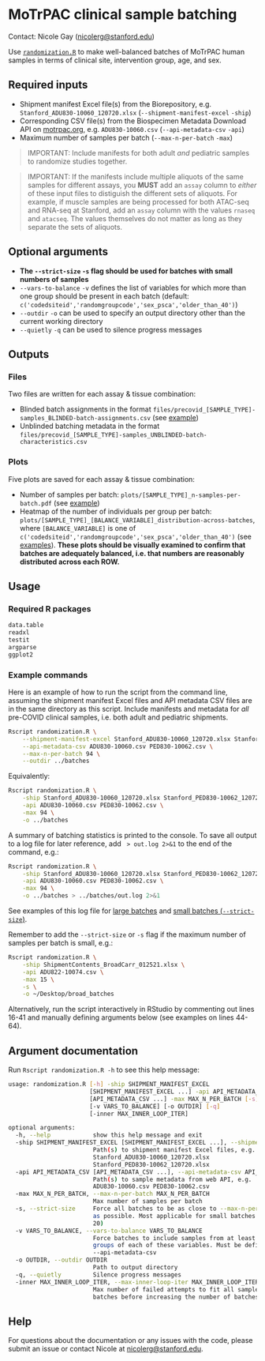 # MoTrPAC clinical sample batching 
Contact: Nicole Gay (nicolerg@stanford.edu) 

Use [`randomization.R`](randomization.R) to make well-balanced batches of MoTrPAC human samples in terms of clinical site, intervention group, age, and sex. 

## Required inputs  
- Shipment manifest Excel file(s) from the Biorepository, e.g. `Stanford_ADU830-10060_120720.xlsx` (`--shipment-manifest-excel` `-ship`)   
- Corresponding CSV file(s) from the Biospecimen Metadata Download API on [motrpac.org](https://www.motrpac.org/), e.g. `ADU830-10060.csv` (`--api-metadata-csv` `-api`)   
- Maximum number of samples per batch (`--max-n-per-batch` `-max`)  

> IMPORTANT: Include manifests for both adult *and* pediatric samples to randomize studies together.  

> IMPORTANT: If the manifests include multiple aliquots of the same samples for different assays, you **MUST** add an `assay` column to *either* of these input files to distiguish the different sets of aliquots. For example, if muscle samples are being processed for both ATAC-seq and RNA-seq at Stanford, add an `assay` column with the values `rnaseq` and `atacseq`. The values themselves do not matter as long as they separate the sets of aliquots.  

## Optional arguments  
- **The `--strict-size` `-s` flag should be used for batches with small numbers of samples**  
- `--vars-to-balance` `-v` defines the list of variables for which more than one group should be present in each batch (default: `c('codedsiteid','randomgroupcode','sex_psca','older_than_40')`)   
- `--outdir` `-o` can be used to specify an output directory other than the current working directory  
- `--quietly` `-q` can be used to silence progress messages  

## Outputs  
### Files  
Two files are written for each assay & tissue combination:  
- Blinded batch assignments in the format `files/precovid_[SAMPLE_TYPE]-samples_BLINDED-batch-assignments.csv` (see [example](examples/precovid_4-samples_BLINDED-batch-assignments.csv))  
- Unblinded batching metadata in the format `files/precovid_[SAMPLE_TYPE]-samples_UNBLINDED-batch-characteristics.csv`  
 
### Plots 
Five plots are saved for each assay & tissue combination:  
- Number of samples per batch: `plots/[SAMPLE_TYPE]_n-samples-per-batch.pdf` (see [example](examples/plots/6_n-samples-per-batch.pdf))  
- Heatmap of the number of individuals per group per batch: `plots/[SAMPLE_TYPE]_[BALANCE_VARIABLE]_distribution-across-batches`, where `[BALANCE_VARIABLE]` is one of `c('codedsiteid','randomgroupcode','sex_psca','older_than_40')` (see [examples](examples/plots)). **These plots should be visually examined to confirm that batches are adequately balanced, i.e. that numbers are reasonably distributed across each ROW.**    


## Usage 

### Required R packages
```txt
data.table
readxl
testit
argparse
ggplot2
```

### Example commands 
Here is an example of how to run the script from the command line, assuming the shipment manifest Excel files and API metadata CSV files are in the same directory as this script. Include manifests and metadata for *all* pre-COVID clinical samples, i.e. both adult and pediatric shipments.  
```bash
Rscript randomization.R \
    --shipment-manifest-excel Stanford_ADU830-10060_120720.xlsx Stanford_PED830-10062_120720.xlsx \
    --api-metadata-csv ADU830-10060.csv PED830-10062.csv \
    --max-n-per-batch 94 \
    --outdir ../batches 
```  
Equivalently:  

```bash
Rscript randomization.R \
    -ship Stanford_ADU830-10060_120720.xlsx Stanford_PED830-10062_120720.xlsx \
    -api ADU830-10060.csv PED830-10062.csv \
    -max 94 \
    -o ../batches 
```  
A summary of batching statistics is printed to the console. To save all output to a log file for later reference, add ` > out.log 2>&1` to the end of the command, e.g.: 
```bash
Rscript randomization.R \
    -ship Stanford_ADU830-10060_120720.xlsx Stanford_PED830-10062_120720.xlsx \
    -api ADU830-10060.csv PED830-10062.csv \
    -max 94 \
    -o ../batches > ../batches/out.log 2>&1
```
See examples of this log file for [large batches](examples/large-batches.out.log) and [small batches (`--strict-size`)](examples/small-batches.out.log).   

Remember to add the `--strict-size` or `-s` flag if the maximum number of samples per batch is small, e.g.:  
```bash
Rscript randomization.R \
    -ship ShipmentContents_BroadCarr_012521.xlsx \
    -api ADU822-10074.csv \
    -max 15 \
    -s \
    -o ~/Desktop/broad_batches 
```

Alternatively, run the script interactively in RStudio by commenting out lines 16-41 and manually defining arguments below (see examples on lines 44-64).  

## Argument documentation
Run `Rscript randomization.R -h` to see this help message:  
```bash
usage: randomization.R [-h] -ship SHIPMENT_MANIFEST_EXCEL
                       [SHIPMENT_MANIFEST_EXCEL ...] -api API_METADATA_CSV
                       [API_METADATA_CSV ...] -max MAX_N_PER_BATCH [-s]
                       [-v VARS_TO_BALANCE] [-o OUTDIR] [-q]
                       [-inner MAX_INNER_LOOP_ITER]

optional arguments:
  -h, --help            show this help message and exit
  -ship SHIPMENT_MANIFEST_EXCEL [SHIPMENT_MANIFEST_EXCEL ...], --shipment-manifest-excel SHIPMENT_MANIFEST_EXCEL [SHIPMENT_MANIFEST_EXCEL ...]
                        Path(s) to shipment manifest Excel files, e.g.
                        Stanford_ADU830-10060_120720.xlsx
                        Stanford_PED830-10062_120720.xlsx
  -api API_METADATA_CSV [API_METADATA_CSV ...], --api-metadata-csv API_METADATA_CSV [API_METADATA_CSV ...]
                        Path(s) to sample metadata from web API, e.g.
                        ADU830-10060.csv PED830-10062.csv
  -max MAX_N_PER_BATCH, --max-n-per-batch MAX_N_PER_BATCH
                        Max number of samples per batch
  -s, --strict-size     Force all batches to be as close to --max-n-per-batch
                        as possible. Most applicable for small batches (e.g. <
                        20)
  -v VARS_TO_BALANCE, --vars-to-balance VARS_TO_BALANCE
                        Force batches to include samples from at least two
                        groups of each of these variables. Must be defined in
                        --api-metadata-csv
  -o OUTDIR, --outdir OUTDIR
                        Path to output directory
  -q, --quietly         Silence progress messages
  -inner MAX_INNER_LOOP_ITER, --max-inner-loop-iter MAX_INNER_LOOP_ITER
                        Max number of failed attempts to fit all samples in
                        batches before increasing the number of batches
```

## Help
For questions about the documentation or any issues with the code, please submit an issue or contact Nicole at nicolerg@stanford.edu. 
